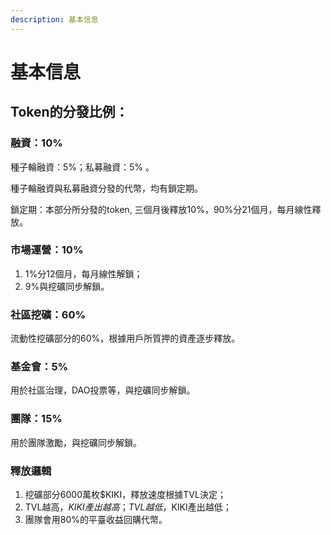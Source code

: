 ```yaml
---
description: 基本信息
---
```


# 基本信息

## Token的分發比例：

### 融資：10%

種子輪融資：5%；私募融資：5% 。

種子輪融資與私募融資分發的代幣，均有鎖定期。

鎖定期：本部分所分發的token, 三個⽉後釋放10%，90%分21個⽉，每月線性釋放。

### 市場運營：10%

1. 1%分12個月，每月線性解鎖；
2. 9%與挖礦同步解鎖。

### 社區挖礦：60%

流動性挖礦部分的60%，根據用戶所質押的資產逐步釋放。     &#x20;

### 基金會：5%

用於社區治理，DAO投票等，與挖礦同步解鎖。

### 團隊：15%

用於團隊激勵，與挖礦同步解鎖。

### 釋放邏輯

1. 挖礦部分6000萬枚$KIKI，釋放速度根據TVL決定；
2. TVL越高，$KIKI產出越高；TVL越低，$KIKI產出越低；
3. 團隊會用80%的平臺收益回購代幣。
